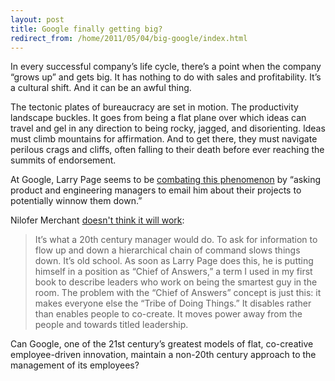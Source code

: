 ```yaml
---
layout: post
title: Google finally getting big?
redirect_from: /home/2011/05/04/big-google/index.html
---
```

<p>In every successful company’s life cycle, there’s a point when the company “grows up” and gets big. It has nothing to do with sales and profitability. It’s a cultural shift. And it can be an awful thing.</p>
<p>The tectonic plates of bureaucracy are set in motion. The productivity landscape buckles. It goes from being a flat plane over which ideas can travel and gel in any direction to being rocky, jagged, and disorienting. Ideas must climb mountains for affirmation. And to get there, they must navigate perilous crags and cliffs, often falling to their death before ever reaching the summits of endorsement.</p>
<p>At Google, Larry Page seems to be <a href="http://online.wsj.com/article/SB10001424052748703784004576220902706041400.html?mod=e2tw">combating this phenomenon</a> by “asking product and engineering managers to email him about their projects to potentially winnow them down.”</p>
<p>Nilofer Merchant <a href="http://blogs.hbr.org/cs/2011/04/google_dont_choose_micromanage.html">doesn't think it will work</a>:</p>
<blockquote><p>It’s what a 20th century manager would do. To ask for information to flow up and down a hierarchical chain of command slows things down. It’s old school. As soon as Larry Page does this, he is putting himself in a position as “Chief of Answers,” a term I used in my first book to describe leaders who work on being the smartest guy in the room. The problem with the “Chief of Answers” concept is just this: it makes everyone else the “Tribe of Doing Things.” It disables rather than enables people to co-create. It moves power away from the people and towards titled leadership.</p></blockquote>
<p>Can Google, one of the 21st century’s greatest models of flat, co-creative employee-driven innovation, maintain a non-20th century approach to the management of its employees?</p>
<p> </p>
